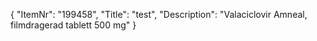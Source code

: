 {
  "ItemNr": "199458",
  "Title": "test",
  "Description": "Valaciclovir Amneal, filmdragerad tablett 500 mg"
}